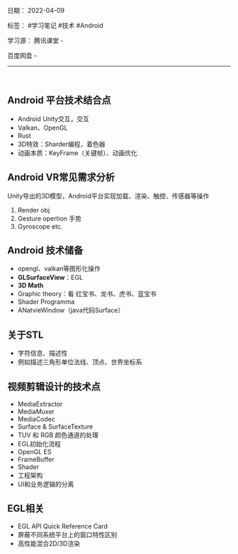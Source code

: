 日期： 2022-04-09

标签： #学习笔记 #技术  #Android 

学习源： 
腾讯课堂 - 

百度网盘 - 

---
<br>

## Android 平台技术结合点
- Android Unity交互，交互
- Valkan、OpenGL
- Rust
- 3D特效：Sharder编程，着色器
- 动画本质：KeyFrame（关键帧）、动画优化


## Android VR常见需求分析
Unity导出的3D模型，Android平台实现加载、渲染、触控、传感器等操作
1. Render obj
2. Gesture opertion 手势
3. Gyroscope etc.


## Android 技术储备
- opengl、valkan等图形化操作
- **GLSurfaceView**：EGL
- **3D Math**
- Graphic theory：看 红宝书、龙书、虎书、蓝宝书
- Shader Programma
- ANatvieWindow（java代码Surface）


## 关于STL
- 字符信息、描述性
- 例如描述三角形单位法线、顶点、世界坐标系


## 视频剪辑设计的技术点
- MediaExtractor
- MediaMuxer
- MediaCodec
- Surface & SurfaceTexture
- TUV 和 RGB 颜色通道的处理
- EGL初始化流程
- OpenGL ES
- FrameBuffer
- Shader
- 工程架构
- UI和业务逻辑的分离


## EGL相关
- EGL API Quick Reference Card
- 屏蔽不同系统平台上的窗口特性区别
- 高性能混合2D/3D渲染